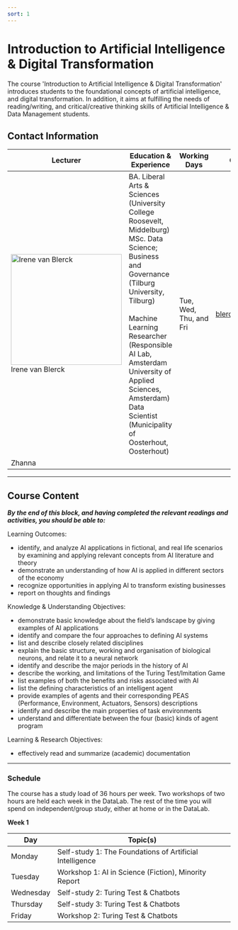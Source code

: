 ```yaml
---
sort: 1
---
```


# __Introduction to Artificial Intelligence & Digital Transformation__

The course 'Introduction to Artificial Intelligence & Digital Transformation' introduces students to the foundational concepts of artificial intelligence, and digital transformation. In addition, it aims at fulfilling the needs of reading/writing, and critical/creative thinking skills of Artificial Intelligence & Data Management students. 

## __Contact Information__

| Lecturer  | Education & Experience  | Working Days  | Contact  |
| ------------ | ------------ | ------------ | ------------ |
| <img src="https://raw.githubusercontent.com/BredaUniversity/AAI-DM/main/docs/Year1/BlockA/DT%26AI/irene_profile.jpg?token=ANZYLNATJZVJDJHTCZJG6TDASJYNAg" alt="Irene van Blerck" width="250"/> Irene van Blerck|BA. Liberal Arts & Sciences (University College Roosevelt, Middelburg) <br> MSc. Data Science; Business and Governance (Tilburg University, Tilburg) <br> <br> Machine Learning Researcher (Responsible AI Lab, Amsterdam University of Applied Sciences, Amsterdam) <br>Data Scientist (Municipality of Oosterhout, Oosterhout)| Tue, Wed, Thu, and Fri  |  blerck.i@buas.nl |
| Zhanna |   |   |   |

***

## __Course Content__

*__By the end of this block, and having completed the relevant readings and activities, you should be able to:__*  

Learning Outcomes:

- identify, and analyze AI applications in fictional, and real life scenarios by examining and applying relevant concepts from AI literature and theory
- demonstrate an understanding of how AI is applied in different sectors of the economy
- recognize opportunities in applying AI to transform existing businesses
- report on thoughts and findings 

Knowledge & Understanding Objectives: 

- demonstrate basic knowledge about the field’s landscape by giving examples of AI applications
- identify and compare the four approaches to defining AI systems 
- list and describe closely related disciplines 
- explain the basic structure, working and organisation of biological neurons, and relate it to a neural network 
- identify and describe the major periods in the history of AI 
- describe the working, and limitations of the Turing Test/Imitation Game 
- list examples of both the benefits and risks associated with AI 
- list the defining characteristics of an intelligent agent 
- provide examples of agents and their corresponding PEAS (Performance, Environment, Actuators, Sensors) descriptions
- identify and describe the main properties of task environments 
- understand and differentiate between the four (basic) kinds of agent program

Learning & Research Objectives: 

- effectively read and summarize (academic) documentation 

***

### __Schedule__

The course has a study load of 36 hours per week. Two workshops of two hours are held each week in the DataLab. The rest of the time you will spend on independent/group study, either at home or in the DataLab.

__Week 1__

|  Day | Topic(s)   |
| ------------ | ------------ |
|  Monday | Self-study 1: The Foundations of Artificial Intelligence   |
|  Tuesday | Workshop 1: AI in Science (Fiction), Minority Report |
| Wednesday | Self-study 2: Turing Test & Chatbots |
| Thursday | Self-study 3: Turing Test & Chatbots  |
| Friday  | Workshop 2: Turing Test & Chatbots |

